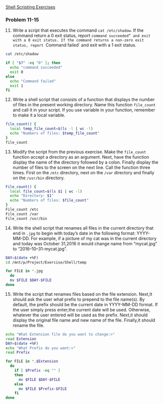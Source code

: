 [Shell Scripting Exercises](https://medium.com/@sankad_19852/shell-scripting-exercises-5eb7220c2252)

### Problem 11-15
11. Write a script that executes the command `cat /etc/shadow`. If the command return a 0
exit status, report `command succeeded” and exit with a 0 exit status. If the command
returns a non-zero exit status, report `Command failed` and exit with a 1 exit status.
```bash
cat /etc/shadow

if [ "$?" -eq "0" ]; then
  echo "command succeeded"
  exit 0
else
  echo "Command failed"
  exit 1
fi
```

12. Write a shell script that consists of a function that displays the number of files
in the present working directory. Name this function `file_count` and call it in your
script. If you use variable in your function, remember to make it a local variable.
```bash
file_count() {
  local temp_file_count=$(ls -l | wc -l)
  echo "Numbers of files: $temp_file_count"
}
file_count
```

13. Modify the script from the previous exercise. Make the `file_count` function accept
a directory as an argument. Next, have the function display the name of the directory
followed by a colon. Finally display the number of files to the screen on the next line.
Call the function three times. First on the `/etc` directory, next on the `/var`
directory and finally on the `/usr/bin` directory.
```bash
File_count() {
  local file_count=$(ls $1 | wc -l)
  echo "Directory: $1"
  echo "Numbers of files: $file_count"
}
File_count /etc
File_count /var
File_count /usr/bin
```

14. Write the shell script that renames all files in the current directory that end in
`.jpg` to begin with today’s date in the following format: YYYY-MM-DD. For example, if
a picture of my cat was in the current directory and today was October 31,2016 it would
change name from “mycat.jpg” to “2016–10–31-mycat.jpg”.
```bash
DAY=$(date +%F)
cd /mnt/p/Project/Exercise/Shell/temp

for FILE in *.jpg
  do
  mv $FILE $DAY-$FILE
done
```

15. Write the script that renames files based on the file extension. Next,It should ask
the user what prefix to prepend to the file name(s). By default, the prefix should be
the current date in YYYY-MM-DD format. If the user simply press enter,the current date
will be used. Otherwise, whatever the user entered will be used as the prefix. Next,it
should display the original file name and new name of the file. Finally,it should
rename the file.
```bash
echo "What Extension file do you want to change:>"
read Extension
DAY=$(date +%F)
echo "What Prefix do you want:>"
read Prefix

for FILE in *.$Extension
  do
    if [ $Prefix -eq "" ]
    then
      mv $FILE $DAY-$FILE
    else
      mv $FILE $Prefix-$FILE
    fi
done
```

